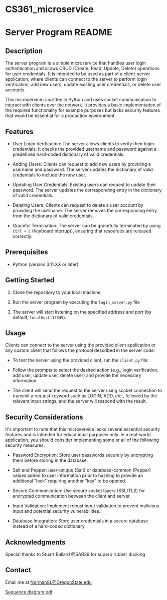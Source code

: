 # CS361_microservice

# Server Program README

## Description

The server program is a simple microservice that handles user login authentication and allows CRUD (Create, Read, Update, Delete) operations for user credentials. It is intended to be used as part of a client-server application, where clients can connect to the server to perform login verification, add new users, update existing user credentials, or delete user accounts.

This microservice is written in Python and uses socket communication to interact with clients over the network. It provides a basic implementation of the required functionality for example purposes but lacks security features that would be essential for a production environment.

## Features

- User Login Verification: The server allows clients to verify their login credentials. It checks the provided username and password against a predefined hard-coded dictionary of valid credentials.  

- Adding Users: Clients can request to add new users by providing a username and password. The server updates the dictionary of valid credentials to include the new user.

- Updating User Credentials: Existing users can request to update their password. The server updates the corresponding entry in the dictionary of valid credentials.

- Deleting Users: Clients can request to delete a user account by providing the username. The server removes the corresponding entry from the dictionary of valid credentials.

- Graceful Termination: The server can be gracefully terminated by using `Ctrl + C` (KeyboardInterrupt), ensuring that resources are released correctly.

## Prerequisites

- Python (version 3.11.XX or later)


## Getting Started

1. Clone the repository to your local machine.

2. Run the server program by executing the `login_server.py` file

3. The server will start listening on the specified address and port (by default, `localhost:12345`).

## Usage

Clients can connect to the server using the provided client application or any custom client that follows the protocol described in the server code.

- To test the server using the provided client, run the `client.py` file:

- Follow the prompts to select the desired action (e.g., login verification, add user, update user, delete user) and provide the necessary information.

- The client will send the request to the server using socket connection to transmit a request keyword such as LOGIN, ADD, etc., followed by the relevant input strings, and the server will respond with the result.

## Security Considerations

It's important to note that this microservice lacks several essential security features and is intended for educational purposes only. In a real-world application, you should consider implementing some or all of the following security measures:

- Password Encryption: Store user passwords securely by encrypting them before storing in the database.

- Salt and Pepper: user-unique (Salt) or database-common (Pepper) values added to user information prior to hashing to provide an additional "lock" requiring another "key" to be opened.

- Secure Communication: Use secure socket layers (SSL/TLS) for encrypted communication between the client and server.

- Input Validation: Implement robust input validation to prevent malicious input and potential security vulnerabilities.

- Database Integration: Store user credentials in a secure database instead of a hard-coded dictionary.

## Acknowledgments

Special thanks to Stuart Ballard @SAB39 for superb rubber ducking

## Contact

Email me at NormanSL@OregonState.edu



[Sequence diagram.pdf](https://github.com/NormanSL/CS361_microservice/files/12245393/Sequence.diagram.pdf)
